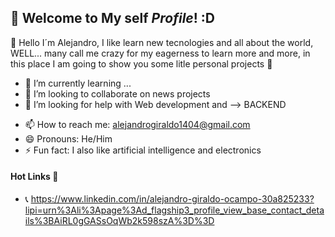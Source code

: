 ## 👋 Welcome to My self *Profile*! :D 

🦈 Hello I´m Alejandro, I like learn new tecnologies and all about the world, WELL... many call me crazy for my eagerness to learn more and more, in this place I am going to show you some litle personal projects 🤖

- 🌱 I’m currently learning ...
- 👯 I’m looking to collaborate on news projects
- 🤔 I’m looking for help with Web development and --> BACKEND
<!-- - 💬 Ask me about ... -->
- 📫 How to reach me: alejandrogiraldo1404@gmail.com
- 😄 Pronouns: He/Him
- ⚡ Fun fact: I also like artificial intelligence and electronics

#### **Hot Links** 🤭
- 📞 https://www.linkedin.com/in/alejandro-giraldo-ocampo-30a825233?lipi=urn%3Ali%3Apage%3Ad_flagship3_profile_view_base_contact_details%3BAiRL0gGASsOqWb2k598szA%3D%3D
